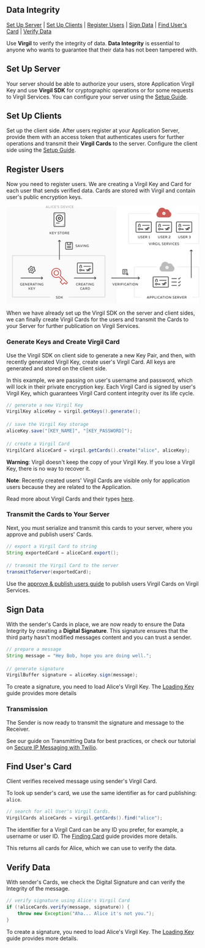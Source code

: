 ## Data Integrity

[Set Up Server](#head1) | [Set Up Clients](#head2) | [Register Users](#head3) | [Sign Data](#head4) | [Find User's Card](#head5) | [Verify Data](#head6)

Use **Virgil** to verify the integrity of data. **Data Integrity** is essential to anyone who wants to guarantee that their data has not been tampered with.


<!-- ![Virgil Signature Intro](/img/Signature_introduction.png "Data integrity") -->

## <a name="head1"></a> Set Up Server
Your server should be able to authorize your users, store Application Virgil Key and use **Virgil SDK** for cryptographic operations or for some requests to Virgil Services. You can configure your server using the [Setup Guide](/docs/guides/configuration/server-configuration.md).


## <a name="head2"></a> Set Up Clients
Set up the client side. After users register at your Application Server, provide them with an access token that authenticates users for further operations and transmit their **Virgil Cards** to the server. Configure the client side using the [Setup Guide](/docs/guides/configuration/client-configuration.md).


## <a name="head3"></a> Register Users
Now you need to register users. We are creating a Virgil Key and Card for each user that sends verified data.
Cards are stored with Virgil and contain user's public encryption keys.

![Virgil Card](/docs/img/Card_introduct.png "Create Virgil Card")

When we have already set up the Virgil SDK on the server and client sides, we can finally create Virgil Cards for the users and transmit the Cards to your Server for further publication on Virgil Services.


### Generate Keys and Create Virgil Card
Use the Virgil SDK on client side to generate a new Key Pair, and then, with recently generated Virgil Key, create user's Virgil Card. All keys are generated and stored on the client side.

In this example, we are passing on user's username and password, which will lock in their private encryption key.
Each Virgil Card is signed by user's Virgil Key, which guarantees Virgil Card content integrity over its life cycle.

```java
// generate a new Virgil Key
VirgilKey aliceKey = virgil.getKeys().generate();

// save the Virgil Key storage
aliceKey.save("[KEY_NAME]", "[KEY_PASSWORD]");

// create a Virgil Card
VirgilCard aliceCard = virgil.getCards().create("alice", aliceKey);
```

**Warning**: Virgil doesn't keep the copy of your Virgil Key. If you lose a Virgil Key, there is no way to recover it.

**Note**: Recently created users' Virgil Cards are visible only for application users because they are related to the Application.

Read more about Virgil Cards and their types [here](/docs/guides/virgil-card/creating-card.md).


### Transmit the Cards to Your Server

Next, you must serialize and transmit this cards to your server, where you approve and publish users' Cards.

```java
// export a Virgil Card to string
String exportedCard = aliceCard.export();

// transmit the Virgil Card to the server
transmitToServer(exportedCard);
```


Use the [approve & publish users guide](/docs/guides/configuration/server-configuration.md#-approve--publish-cards) to publish users Virgil Cards on Virgil Services.

## <a name="head4"></a> Sign Data

With the sender's Cards in place, we are now ready to ensure the Data Integrity by creating a **Digital Signature**.
This signature ensures that the third party hasn't modified messages content and you can trust a sender.

```java
// prepare a message
String message = "Hey Bob, hope you are doing well.";

// generate signature
VirgilBuffer signature = aliceKey.sign(message);
```


To create a signature, you need to load Alice's Virgil Key. The [Loading Key](/docs/guides/virgil-key/loading-key.md) guide provides more details

### Transmission

The Sender is now ready to transmit the signature and message to the Receiver.

See our guide on Transmitting Data for best practices, or check our tutorial on [Secure IP Messaging with Twilio](https://github.com/VirgilSecurity/virgil-demo-twilio).


## <a name="head5"></a> Find User's Card

Client verifies received message using sender's Virgil Card.

To look up sender's card, we use the same identifier as for card publishing: `alice`.

```java
// search for all User's Virgil Cards.
VirgilCards aliceCards = virgil.getCards().find("alice");
```


The identifier for a Virgil Card can be any ID you prefer, for example, a username or user ID. The [Finding Card](/docs/guides/virgil-card/finding-card.md) guide provides more details.

This returns all cards for Alice, which we can use to verify the data.


## <a name="head6"></a> Verify Data

With sender's Cards, we check the Digital Signature and can verify the Integrity of the message.

```java
// verify signature using Alice's Virgil Card
if (!aliceCards.verify(message, signature)) {
    throw new Exception("Aha... Alice it's not you.");
}
```

To create a signature, you need to load Alice's Virgil Key. The [Loading Key](/docs/guides/virgil-key/loading-key.md) guide provides more details.
